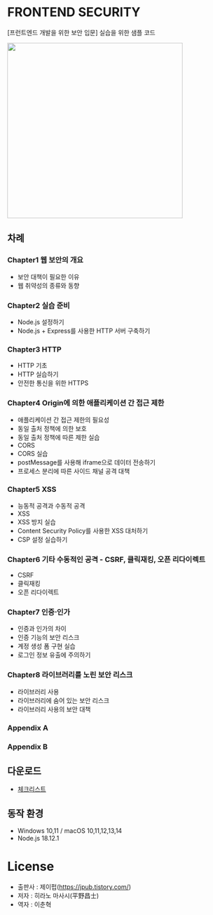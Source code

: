 # FRONTEND SECURITY

[프런트엔드 개발을 위한 보안 입문] 실습을 위한 샘플 코드

<img src="https://github.com/developer-book/security/assets/147061870/2a893ec3-4c30-4ba7-a4d0-c2e7b4a316ce" height="400" />

## 차례
### Chapter1 웹 보안의 개요
- 보안 대책이 필요한 이유
- 웹 취약성의 종류와 동향
### Chapter2 실습 준비
- Node.js 설정하기
- Node.js + Express를 사용한 HTTP 서버 구축하기
### Chapter3 HTTP
- HTTP 기초
- HTTP 실습하기
- 안전한 통신을 위한 HTTPS
### Chapter4 Origin에 의한 애플리케이션 간 접근 제한
- 애플리케이션 간 접근 제한의 필요성
- 동일 출처 정책에 의한 보호
- 동일 출처 정책에 따른 제한 실습
- CORS
- CORS 실습
- postMessage를 사용해 iframe으로 데이터 전송하기
- 프로세스 분리에 따른 사이드 채널 공격 대책
### Chapter5 XSS
- 능동적 공격과 수동적 공격
- XSS
- XSS 방지 실습
- Content Security Policy를 사용한 XSS 대처하기
- CSP 설정 실습하기
### Chapter6 기타 수동적인 공격 - CSRF, 클릭재킹, 오픈 리다이렉트
- CSRF
- 클릭재킹
- 오픈 리다이렉트
### Chapter7 인증⋅인가
- 인증과 인가의 차이
- 인증 기능의 보안 리스크
- 계정 생성 폼 구현 실습
- 로그인 정보 유출에 주의하기
### Chapter8 라이브러리를 노린 보안 리스크
- 라이브러리 사용
- 라이브러리에 숨어 있는 보안 리스크
- 라이브러리 사용의 보안 대책
### Appendix A
### Appendix B

## 다운로드
- <a href="https://github.com/svelte-book/sample-app/files/13684988/default.pdf">체크리스트</a>

## 동작 환경

- Windows 10,11 / macOS 10,11,12,13,14
- Node.js 18.12.1

# License

- 출판사 : 제이펍(https://jpub.tistory.com/)
- 저자 : 히라노 마사시(平野昌士)
- 역자 : 이춘혁
